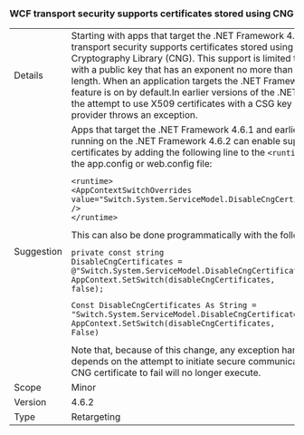 ### WCF transport security supports certificates stored using CNG

|   |   |
|---|---|
|Details|Starting with apps that target the .NET Framework 4.6.2, WCF transport security supports certificates stored using the Windows Cryptography Library (CNG). This support is limited to certificates with a public key that has an exponent no more than 32 bits in length. When an application targets the .NET Framework 4.6.2, this feature is on by default.In earlier versions of the .NET Framework, the attempt to use X509 certificates with a CSG key storage provider throws an exception.|
|Suggestion|Apps that target the .NET Framework 4.6.1 and earlier but are running on the .NET Framework 4.6.2 can enable support for CNG certificates by adding the following line to the <code>&lt;runtime&gt;</code> section of the app.config or web.config file:<pre><code>&lt;runtime&gt;<br />&lt;AppContextSwitchOverrides value=&quot;Switch.System.ServiceModel.DisableCngCertificates=false&quot; /&gt;<br />&lt;/runtime&gt;</code></pre>This can also be done programmatically with the following code:<pre><code>private const string DisableCngCertificates = @&quot;Switch.System.ServiceModel.DisableCngCertificate&quot;;<br />AppContext.SetSwitch(disableCngCertificates, false);</code></pre><pre><code>Const DisableCngCertificates As String = &quot;Switch.System.ServiceModel.DisableCngCertificates&quot;<br />AppContext.SetSwitch(disableCngCertificates, False)</code></pre>Note that, because of this change, any exception handling code that depends on the attempt to initiate secure communication with a CNG certificate to fail will no longer execute.|
|Scope|Minor|
|Version|4.6.2|
|Type|Retargeting|

